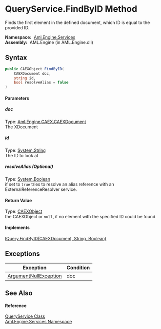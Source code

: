QueryService.FindByID Method
============================
Finds the first element in the defined document, which ID is equal to the provided ID.

  **Namespace:**  [Aml.Engine.Services][1]  
  **Assembly:**  AML.Engine (in AML.Engine.dll)

Syntax
------

```csharp
public CAEXObject FindByID(
	CAEXDocument doc,
	string id,
	bool resolveAlias = false
)
```

#### Parameters

##### *doc*
Type: [Aml.Engine.CAEX.CAEXDocument][2]  
The XDocument

##### *id*
Type: [System.String][3]  
The ID to look at

##### *resolveAlias* (Optional)
Type: [System.Boolean][4]  
 if set to `true` tries to resolve an alias reference with an ExternalReferenceResolver service.

#### Return Value
Type: [CAEXObject][5]  
 the CAEXObject or `null`, if no element with the specified ID could be found. 
#### Implements
[IQuery.FindByID(CAEXDocument, String, Boolean)][6]  


Exceptions
----------

Exception                  | Condition 
-------------------------- | --------- 
[ArgumentNullException][7] | doc       


See Also
--------

#### Reference
[QueryService Class][8]  
[Aml.Engine.Services Namespace][1]  

[1]: ../README.md
[2]: ../../Aml.Engine.CAEX/CAEXDocument/README.md
[3]: https://docs.microsoft.com/dotnet/api/system.string
[4]: https://docs.microsoft.com/dotnet/api/system.boolean
[5]: ../../Aml.Engine.CAEX/CAEXObject/README.md
[6]: ../../Aml.Engine.Services.Interfaces/IQuery/FindByID.md
[7]: https://docs.microsoft.com/dotnet/api/system.argumentnullexception
[8]: README.md
[9]: https://www.automationml.org
[10]: ../../icons/logoShade.png